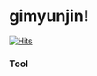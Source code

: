 # gimyunjin!
[![Hits](https://hits.seeyoufarm.com/api/count/incr/badge.svg?url=https%3A%2F%2Fgithub.com%2Fgim_yunjin&count_bg=%2350E1D4&title_bg=%23005CE3&icon=&icon_color=%23E7E7E7&title=hits&edge_flat=false)](https://hits.seeyoufarm.com)
### Tool
